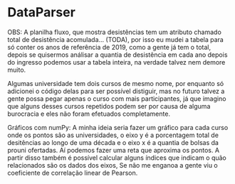 # DataParser
OBS:
A planilha fluxo, que mostra desistências tem um atributo chamado total de desistência acomulada... (TODA), por isso eu mudei a tabela para só conter os anos de referência de 2019, como a gente já tem o total, depois se quisermos análisar a quantia de desistência em cada ano depois do ingresso podemos usar a tabela inteira, na verdade talvez nem demore muito.

Algumas universidade tem dois cursos de mesmo nome, por enquanto só adicionei o código delas para ser possível distiguir, mas no futuro talvez a gente possa pegar apenas o curso com mais participantes, já que imagino que alguns desses cursos repetidos podem ser por causa de alguma burocracia e eles não foram efetuados completamente.

Gráficos com numPy:
A minha ideia seria fazer um gráfico para cada curso onde os pontos são as universidades, o eixo y é a porcentagem total de desitências ao longo de uma década e o eixo x é a quantia de bolsas da prouni ofertadas.
Aí podemos fazer uma reta que aproxima os pontos. A partir disso também é possível calcular alguns índices que indicam o quão relacionados são os dados dos eixos, Se não me enganoa a gente viu o coeficiente de correlação linear de Pearson.
